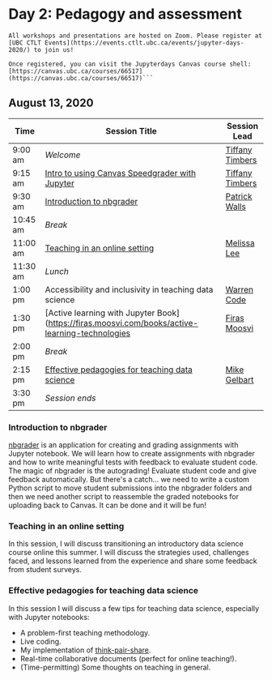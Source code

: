 # Day 2:  Pedagogy and assessment

```{important}
All workshops and presentations are hosted on Zoom. Please register at [UBC CTLT Events](https://events.ctlt.ubc.ca/events/jupyter-days-2020/) to join us!

Once registered, you can visit the Jupyterdays Canvas course shell: [https://canvas.ubc.ca/courses/66517](https://canvas.ubc.ca/courses/66517)```
```

## August 13, 2020

| Time | Session Title | Session Lead |
| -- | -- | -- |
| 9:00 am  | *Welcome* | [Tiffany Timbers](speakers.html#tiffany-timbers) |
| 9:15 am  | [Intro to using Canvas Speedgrader with Jupyter](https://ubc-dsci.github.io/jupyterdays/sessions/timbers/canvas-speedgrader-jupyter/canvas-speedgrader-jupyter.html) | [Tiffany Timbers](speakers.html#tiffany-timbers) |
| 9:30 am  | [Introduction to nbgrader](#introduction-to-nbgrader) | [Patrick Walls](speakers.html#patrick-walls) |
| 10:45 am | *Break* | |
| 11:00 am | [Teaching in an online setting](https://github.com/UBC-DSCI/jupyterdays/blob/master/jupyterdays/schedule/day2.md#teaching-in-an-online-setting) | [Melissa Lee](speakers.html#melissa-lee) |
| 11:30 am | *Lunch* | |
| 1:00 pm  | Accessibility and inclusivity in teaching data science | [Warren Code](speakers.html#warren-code) |
| 1:30 pm  | [Active learning with Jupyter Book](https://firas.moosvi.com/books/active-learning-technologies | [Firas Moosvi](speakers.html#firas-moosvi) |
| 2:00 pm  | *Break* | |
| 2:15 pm  | [Effective pedagogies for teaching data science](https://github.com/UBC-DSCI/jupyterdays/blob/master/jupyterdays/schedule/day2.md#effective-pedagogies-for-teaching-data-science) | [Mike Gelbart](speakers.html#mike-gelbart) |
| 3:30 pm  | *Session ends* | |

### Introduction to nbgrader

[nbgrader](https://nbgrader.readthedocs.io) is an application for creating and grading assignments with Jupyter notebook. We will learn how to create assignments with nbgrader and how to write meaningful tests with feedback to evaluate student code. The magic of nbgrader is the autograding! Evaluate student code and give feedback automatically. But there's a catch... we need to write a custom Python script to move student submissions into the nbgrader folders and then we need another script to reassemble the graded notebooks for uploading back to Canvas. It can be done and it will be fun!

### Teaching in an online setting 
In this session, I will discuss transitioning an introductory data science course online this summer.  I will discuss the strategies used, challenges faced, and lessons learned from the experience and share some feedback from student surveys. 

### Effective pedagogies for teaching data science
In this session I will discuss a few tips for teaching data science, especially with Jupyter notebooks: 

- A problem-first teaching methodology. 
- Live coding.
- My implementation of [think-pair-share](https://en.wikipedia.org/wiki/Think-pair-share).
- Real-time collaborative documents (perfect for online teaching!).
- (Time-permitting) Some thoughts on teaching in general.

